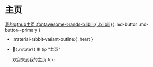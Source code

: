# 主页  
[我的github主页 :fontawesome-brands-bilibili:{ .bilibili}](https://github.com/APTX4869-CONAN/zzp-blog){ .md-button .md-button--primary }  
- :material-rabbit-variant-outline:{ .heart }  
- :chicken:{ .rotate1 }
  !!! tip "主页"

    欢迎来到我的主页:fox:




